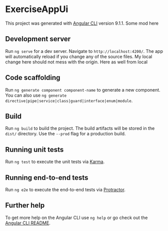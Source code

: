 # ExerciseAppUi

This project was generated with [Angular CLI](https://github.com/angular/angular-cli) version 9.1.1.
Some mod here

## Development server

Run `ng serve` for a dev server. Navigate to `http://localhost:4200/`. The app will automatically reload if you change any of the source files.
My local change here should not mess with the origin. Here as well from local

## Code scaffolding

Run `ng generate component component-name` to generate a new component. You can also use `ng generate directive|pipe|service|class|guard|interface|enum|module`.

## Build

Run `ng build` to build the project. The build artifacts will be stored in the `dist/` directory. Use the `--prod` flag for a production build.

## Running unit tests

Run `ng test` to execute the unit tests via [Karma](https://karma-runner.github.io).

## Running end-to-end tests

Run `ng e2e` to execute the end-to-end tests via [Protractor](http://www.protractortest.org/).

## Further help

To get more help on the Angular CLI use `ng help` or go check out the [Angular CLI README](https://github.com/angular/angular-cli/blob/master/README.md).
